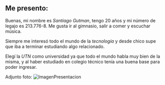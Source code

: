 ## Me presento:
Buenas, mi nombre es *Santiago Gutman*, tengo 20 años y mi número de legajo es 213.776-8. Me gusta ir al gimnasio, salir a comer y escuchar música.

Siempre me interesó todo el mundo de la *tecnología* y desde chico supe que iba a terminar estudiando algo relacionado.

Elegí la *UTN* como universidad ya que todo el mundo habla muy bien de la misma, y al haber estudiado en colegio técnico tenía una buena base para poder ingresar.

Adjunto foto:
![ImagenPresentacion](https://github.com/pdepjm/2024-tp0-presentacion-santigutman/assets/164418516/df1f00c3-85ce-4ca9-9d96-919e8faf5c03)


